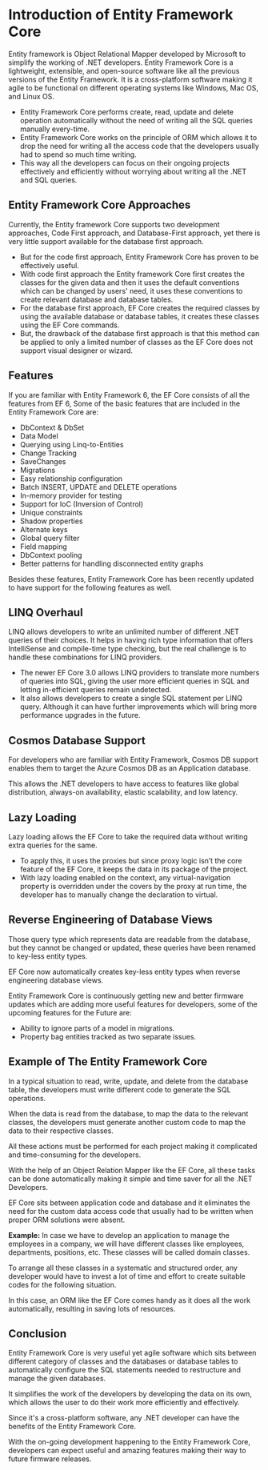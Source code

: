 # Introduction of Entity Framework Core

Entity framework is Object Relational Mapper developed by Microsoft to simplify the working of .NET developers. Entity Framework Core is a lightweight, extensible, and open-source software like all the previous versions of the Entity Framework. It is a cross-platform software making it agile to be functional on different operating systems like Windows, Mac OS, and Linux OS.

* Entity Framework Core performs create, read, update and delete operation automatically without the need of writing all the SQL queries manually every-time.
* Entity Framework Core works on the principle of ORM which allows it to drop the need for writing all the access code that the developers usually had to spend so much time writing.
* This way all the developers can focus on their ongoing projects effectively and efficiently without worrying about writing all the .NET and SQL queries. 

## Entity Framework Core Approaches

Currently, the Entity framework Core supports two development approaches, Code First approach, and Database-First approach, yet there is very little support available for the database first approach. 

* But for the code first approach, Entity Framework Core has proven to be effectively useful.
* With code first approach the Entity framework Core first creates the classes for the given data and then it uses the default conventions which can be changed by users' need, it uses these conventions to create relevant database and database tables.
* For the database first approach, EF Core creates the required classes by using the available database or database tables, it creates these classes using the EF Core commands. 
* But, the drawback of the database first approach is that this method can be applied to only a limited number of classes as the EF Core does not support visual designer or wizard.

## Features

If you are familiar with Entity Framework 6, the EF Core consists of all the features from EF 6, Some of the basic features that are included in the Entity Framework Core are:

* DbContext & DbSet
* Data Model
* Querying using Linq-to-Entities
* Change Tracking
* SaveChanges
* Migrations
* Easy relationship configuration
* Batch INSERT, UPDATE and DELETE operations
* In-memory provider for testing
* Support for IoC \(Inversion of Control\)
* Unique constraints
* Shadow properties
* Alternate keys
* Global query filter
* Field mapping
* DbContext pooling
* Better patterns for handling disconnected entity graphs

Besides these features, Entity Framework Core has been recently updated to have support for the following features as well.

## LINQ Overhaul

LINQ allows developers to write an unlimited number of different .NET queries of their choices. It helps in having rich type information that offers IntelliSense and compile-time type checking, but the real challenge is to handle these combinations for LINQ providers.

* The newer EF Core 3.0 allows LINQ providers to translate more numbers of queries into SQL, giving the user more efficient queries in SQL and letting in-efficient queries remain undetected. 
* It also allows developers to create a single SQL statement per LINQ query. Although it can have further improvements which will bring more performance upgrades in the future.

## Cosmos Database Support

For developers who are familiar with Entity Framework, Cosmos DB support enables them to target the Azure Cosmos DB as an Application database. 

This allows the .NET developers to have access to features like global distribution, always-on availability, elastic scalability, and low latency.

## Lazy Loading

Lazy loading allows the EF Core to take the required data without writing extra queries for the same. 

* To apply this, it uses the proxies but since proxy logic isn’t the core feature of the EF Core, it keeps the data in its package of the project.
* With lazy loading enabled on the context, any virtual-navigation property is overridden under the covers by the proxy at run time, the developer has to manually change the declaration to virtual.

## Reverse Engineering of Database Views

Those query type which represents data are readable from the database, but they cannot be changed or updated, these queries have been renamed to key-less entity types. 

EF Core now automatically creates key-less entity types when reverse engineering database views.

Entity Framework Core is continuously getting new and better firmware updates which are adding more useful features for developers, some of the upcoming features for the Future are:

* Ability to ignore parts of a model in migrations.
* Property bag entities tracked as two separate issues. 

## Example of The Entity Framework Core

In a typical situation to read, write, update, and delete from the database table, the developers must write different code to generate the SQL operations. 

When the data is read from the database, to map the data to the relevant classes, the developers must generate another custom code to map the data to their respective classes.

All these actions must be performed for each project making it complicated and time-consuming for the developers. 

With the help of an Object Relation Mapper like the EF Core, all these tasks can be done automatically making it simple and time saver for all the .NET Developers.

EF Core sits between application code and database and it eliminates the need for the custom data access code that usually had to be written when proper ORM solutions were absent.

**Example:** In case we have to develop an application to manage the employees in a company, we will have different classes like employees, departments, positions, etc. These classes will be called domain classes.

To arrange all these classes in a systematic and structured order, any developer would have to invest a lot of time and effort to create suitable codes for the following situation. 

In this case, an ORM like the EF Core comes handy as it does all the work automatically, resulting in saving lots of resources.

## Conclusion

Entity Framework Core is very useful yet agile software which sits between different category of classes and the databases or database tables to automatically configure the SQL statements needed to restructure and manage the given databases.

It simplifies the work of the developers by developing the data on its own, which allows the user to do their work more efficiently and effectively. 

Since it's a cross-platform software, any .NET developer can have the benefits of the Entity Framework Core.

With the on-going development happening to the Entity Framework Core, developers can expect useful and amazing features making their way to future firmware releases.
